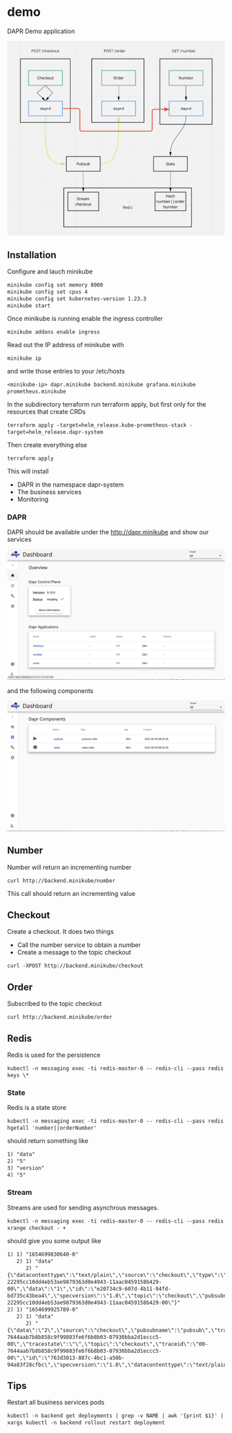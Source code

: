 # demo
DAPR Demo application

![Overview](images/overview.png)

## Installation

Configure and lauch minikube

```
minikube config set memory 8000
minikube config set cpus 4
minikube config set kubernetes-version 1.23.3
minikube start
```

Once minikube is running enable the ingress controller

```
minikube addons enable ingress
```

Read out the IP address of minikube with

```
minikube ip
```

and write those entries to your /etc/hosts

```
<minikube-ip> dapr.minikube backend.minikube grafana.minikube prometheus.minikube
```

In the subdirectory terraform run terraform apply, but first only for the resources that create CRDs

```
terraform apply -target=helm_release.kube-prometheus-stack -target=helm_release.dapr-system
```

Then create everything else

```
terraform apply
```

This will install 

* DAPR in the namespace dapr-system
* The business services
* Monitoring

### DAPR

DAPR should be available under the http://dapr.minikube and show our services

![DAPR Overview](images/dapr-overview.png)

and the following components

![DAPR Components](images/dapr-components.png)

## Number

Number will return an incrementing number

```
curl http://backend.minikube/number
```

This call should return an incrementing value

## Checkout

Create a checkout. It does two things

* Call the number service to obtain a number
* Create a message to the topic checkout

```
curl -XPOST http://backend.minikube/checkout
```
 
## Order 

Subscribed to the topic checkout

```
curl http://backend.minikube/order
```

## Redis

Redis is used for the persistence

```
kubectl -n messaging exec -ti redis-master-0 -- redis-cli --pass redis keys \* 
```

### State

Redis is a state store

```
kubectl -n messaging exec -ti redis-master-0 -- redis-cli --pass redis hgetall 'number||orderNumber'
```

should return something like

```
1) "data"
2) "5"
3) "version"
4) "5"
```

### Stream

Streams are used for sending asynchrous messages.

```
kubectl -n messaging exec -ti redis-master-0 -- redis-cli --pass redis xrange checkout - +
```

should give you some output like

```
1) 1) "1654699830640-0"
   2) 1) "data"
      2) "{\"datacontenttype\":\"text/plain\",\"source\":\"checkout\",\"type\":\"com.dapr.event.sent\",\"tracestate\":\"\",\"traceparent\":\"00-22295cc10dd4eb53ae9879363d0e4943-11aac0459158b429-00\",\"data\":\"1\",\"id\":\"e20734c9-607d-4b11-94fd-bd735c43bea4\",\"specversion\":\"1.0\",\"topic\":\"checkout\",\"pubsubname\":\"pubsub\",\"traceid\":\"00-22295cc10dd4eb53ae9879363d0e4943-11aac0459158b429-00\"}"
2) 1) "1654699925789-0"
   2) 1) "data"
      2) "{\"data\":\"2\",\"source\":\"checkout\",\"pubsubname\":\"pubsub\",\"traceparent\":\"00-7644aab7b8b858c9f99883fe6f6b8b03-07930bba2d1eccc5-00\",\"tracestate\":\"\",\"topic\":\"checkout\",\"traceid\":\"00-7644aab7b8b858c9f99883fe6f6b8b03-07930bba2d1eccc5-00\",\"id\":\"763d3813-887c-4bc1-a50b-94a83f28cfbc\",\"specversion\":\"1.0\",\"datacontenttype\":\"text/plain\",\"type\":\"com.dapr.event.sent\"}"
```

## Tips

Restart all business services pods

```
kubectl -n backend get deployments | grep -v NAME | awk '{print $1}' | xargs kubectl -n backend rollout restart deployment
```
